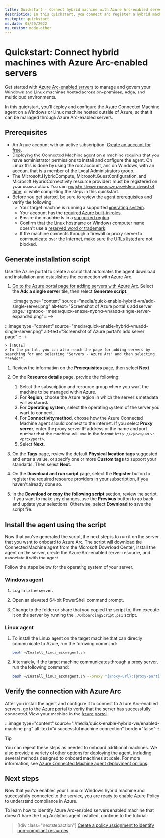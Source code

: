 ```yaml
---
title: Quickstart - Connect hybrid machine with Azure Arc-enabled servers
description: In this quickstart, you connect and register a hybrid machine with Azure Arc-enabled servers.
ms.topic: quickstart
ms.date: 05/20/2022
ms.custom: mode-other
---
```


# Quickstart: Connect hybrid machines with Azure Arc-enabled servers

Get started with [Azure Arc-enabled servers](../overview.md) to manage and govern your Windows and Linux machines hosted across on-premises, edge, and multicloud environments.

In this quickstart, you'll deploy and configure the Azure Connected Machine agent on a Windows or Linux machine hosted outside of Azure, so that it can be managed through Azure Arc-enabled servers.

## Prerequisites

* An Azure account with an active subscription. [Create an account for free](https://azure.microsoft.com/free/?WT.mc_id=A261C142F).
* Deploying the Connected Machine agent on a machine requires that you have administrator permissions to install and configure the agent. On Linux this is done by using the root account, and on Windows, with an account that is a member of the Local Administrators group.
* The Microsoft.HybridCompute, Microsoft.GuestConfiguration, and Microsoft.HybridConnectivity resource providers must be registered on your subscription. You can [register these resource providers ahead of time](../prerequisites.md#azure-resource-providers), or while completing the steps in this quickstart.
* Before you get started, be sure to review the [agent prerequisites](../prerequisites.md) and verify the following:
  * Your target machine is running a supported [operating system](../prerequisites.md#supported-operating-systems).
  * Your account has the [required Azure built-in roles](../prerequisites.md#required-permissions).
  * Ensure the machine is in a [supported region](../overview.md#supported-regions).
  * Confirm that the Linux hostname or Windows computer name doesn't use a [reserved word or trademark](../../../azure-resource-manager/templates/error-reserved-resource-name.md).
  * If the machine connects through a firewall or proxy server to communicate over the Internet, make sure the URLs [listed](../network-requirements.md#urls) are not blocked.

## Generate installation script

Use the Azure portal to create a script that automates the agent download and installation and establishes the connection with Azure Arc.

<!--1. Launch the Azure Arc service in the Azure portal by searching for and selecting **Servers - Azure Arc**.

   :::image type="content" source="media/quick-enable-hybrid-vm/search-machines.png" alt-text="Search for Azure Arc-enabled servers in the Azure portal.":::

1. On the **Servers - Azure Arc** page, select **Add** near the upper left.-->

1. [Go to the Azure portal page for adding servers with Azure Arc](https://ms.portal.azure.com/#view/Microsoft_Azure_HybridCompute/HybridVmAddBlade). Select the **Add a single server** tile, then select **Generate script**.

    :::image type="content" source="media/quick-enable-hybrid-vm/add-single-server.png" alt-text="Screenshot of Azure portal's add server page." lightbox="media/quick-enable-hybrid-vm/add-single-server-expanded.png":::-->

<!-->    :::image type="content" source="media/quick-enable-hybrid-vm/add-single-server.png" alt-text="Screenshot of Azure portal's add server page":::-->
    > [!NOTE]
    > In the portal, you can also reach the page for adding servers by searching for and selecting "Servers - Azure Arc" and then selecting **+Add**.

1. Review the information on the **Prerequisites** page, then select **Next**.

1. On the **Resource details** page, provide the following:

   1. Select the subscription and resource group where you want the machine to be managed within Azure.
   1. For **Region**, choose the Azure region in which the server's metadata will be stored.
   1. For **Operating system**, select the operating system of the server you want to connect.
   1. For **Connectivity method**, choose how the Azure Connected Machine agent should connect to the internet. If you select **Proxy server**, enter the proxy server IP address or the name and port number that the machine will use in the format `http://<proxyURL>:<proxyport>`.
   1. Select **Next**.

1. On the **Tags** page, review the default **Physical location tags** suggested and enter a value, or specify one or more **Custom tags** to support your standards. Then select **Next**.

1. On the **Download and run script** page, select the **Register** button to register the required resource providers in your subscription, if you haven't already done so.

1. In the **Download or copy the following script** section, review the script. If you want to make any changes, use the **Previous** button to go back and update your selections. Otherwise, select **Download** to save the script file.

## Install the agent using the script

Now that you've generated the script, the next step is to run it on the server that you want to onboard to Azure Arc. The script will download the Connected Machine agent from the Microsoft Download Center, install the agent on the server, create the Azure Arc-enabled server resource, and associate it with the agent.

Follow the steps below for the operating system of your server.

### Windows agent

1. Log in to the server.

1. Open an elevated 64-bit PowerShell command prompt.

1. Change to the folder or share that you copied the script to, then execute it on the server by running the `./OnboardingScript.ps1` script.

### Linux agent

1. To install the Linux agent on the target machine that can directly communicate to Azure, run the following command:

    ```bash
    bash ~/Install_linux_azcmagent.sh
    ```

1. Alternately, if the target machine communicates through a proxy server, run the following command:

    ```bash
    bash ~/Install_linux_azcmagent.sh --proxy "{proxy-url}:{proxy-port}"
    ```

## Verify the connection with Azure Arc

After you install the agent and configure it to connect to Azure Arc-enabled servers, go to the Azure portal to verify that the server has successfully connected. View your machine in the [Azure portal](https://aka.ms/hybridmachineportal).

:::image type="content" source="./media/quick-enable-hybrid-vm/enabled-machine.png" alt-text="A successful machine connection" border="false":::

> [!TIP]
> You can repeat these steps as needed to onboard additional machines. We also provide a variety of other options for deploying the agent, including several methods designed to onboard machines at scale. For more information, see [Azure Connected Machine agent deployment options](../deployment-options.md).

## Next steps

Now that you've enabled your Linux or Windows hybrid machine and successfully connected to the service, you are ready to enable Azure Policy to understand compliance in Azure.

To learn how to identify Azure Arc-enabled servers enabled machine that doesn't have the Log Analytics agent installed, continue to the tutorial:

> [!div class="nextstepaction"]
> [Create a policy assignment to identify non-compliant resources](tutorial-assign-policy-portal.md)
